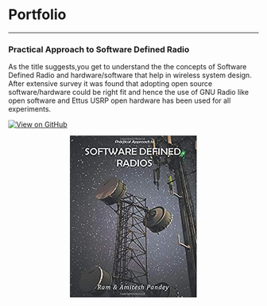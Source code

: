 # Portfolio
---

### Practical Approach to Software Defined Radio 

As the title suggests,you get to understand the the concepts of Software Defined Radio and hardware/software that help in wireless system design. After extensive survey it was found that adopting open source software/hardware could be right fit and hence the use of GNU Radio like open software and Ettus USRP open hardware has been used for all experiments. 

[![View on GitHub](https://img.shields.io/badge/GitHub-View_on_GitHub-blue?logo=GitHub)](https://github.com/amitesh-pandey/Practical_Approach_to_SDR)

<center><img src="assets/img/SDR.PNG"/></center>
